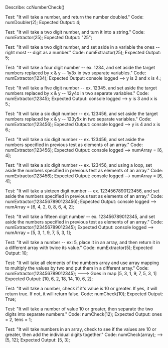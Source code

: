 Describe: ccNumberCheck()

Test: "It will take a number, and return the number doubled."
Code: numDoubler(2);
Expected Output: 4;

Test: "It will take a two digit number, and turn it into a string."
Code: numExtractor(25);
Expected Output: "25";

Test: "It will take a two digit number, and set aside in a variable the ones -- right most -- digit as a number."
Code: numExtractor(25);
Expected Output: 5;

Test: "It will take a four digit number -- ex. 1234, and set aside the target numbers replaced by x & y -- 1y3x in two separate variables."
Code: numExtractor(1234);
Expected Output: console logged --> y is 2 and x is 4.;

Test: "It will take a five digit number -- ex. 12345, and set aside the target numbers replaced by x & y -- 12y4x in two separate variables."
Code: numExtractor(12345);
Expected Output: console logged --> y is 3 and x is 5.;

Test: "It will take a six digit number -- ex. 123456, and set aside the target numbers replaced by x & y -- 123y5x in two separate variables."
Code: numExtractor(123456);
Expected Output: console logged --> y is 4 and x is 6.;

Test: "It will take a six digit number -- ex. 123456, and set aside the numbers specified in previous test as elements of an array."
Code: numExtractor(123456);
Expected Output: console logged --> numArray = [6, 4];

Test: "It will take a six digit number -- ex. 123456, and using a loop, set aside the numbers specified in previous test as elements of an array."
Code: numExtractor(123456);
Expected Output: console logged --> numArray = [6, 4];

Test: "It will take a sixteen digit number -- ex. 1234567890123456, and set aside the numbers specified in previous test as elements of an array."
Code: numExtractor(1234567890123456);
Expected Output: console logged --> numArray = [6, 4, 2, 0, 8, 6, 4, 2];

Test: "It will take a fifteen digit number -- ex. 123456789012345, and set aside the numbers specified in previous test as elements of an array."
Code: numExtractor(123456789012345);
Expected Output: console logged --> numArray = [5, 3, 1, 9, 7, 5, 3, 1];

Test: "It will take a number -- ex: 5, place it in an array, and then return it in a different array with twice its value."
Code: numExtractor(5);
Expected Output: 10;

Test: "It will take all elements of the numbers array and use array mapping to multiply the values by two and put them in a different array."
Code: numExtractor(123456789012345);
---> Goes in map [5, 3, 1, 9, 7, 5, 3, 1]
Expected Output: [10, 6, 2, 18, 14, 10, 6, 2];

Test: "It will take a number, check if it's value is 10 or greater. If yes, it will return true. If not, it will return false.
Code: numCheck(10);
Expected Output: True;

Test: "It will take a number of value 10 or greater, then separate the two digits into separate numbers."
Code: numCheck(12);
Expected Output: ones = 2, tens = 1;

Test: "It will take numbers in an array, check to see if the values are 10 or greater, then add the individual digits together."
Code: numCheck(array); --> [5, 12];
Expected Output: [5, 3];

